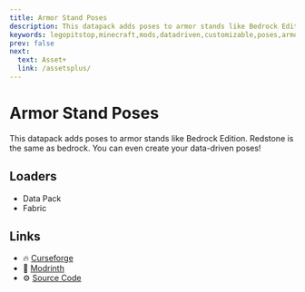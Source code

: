 ```yaml
---
title: Armor Stand Poses
description: This datapack adds poses to armor stands like Bedrock Edition. Redstone is the same as bedrock. You can even create your data-driven poses!
keywords: legopitstop,minecraft,mods,datadriven,customizable,poses,armorstand,datapack,fabricmc
prev: false
next:
  text: Asset+
  link: /assetsplus/
---
```


# Armor Stand Poses

This datapack adds poses to armor stands like Bedrock Edition. Redstone is the same as bedrock. You can even create your data-driven poses!

## Loaders

- Data Pack
- Fabric

## Links

- :fire: [Curseforge](https://www.curseforge.com/minecraft/mc-mods/armor-stand-poses)
- :wrench: [Modrinth](https://modrinth.com/mod/armor-stand-poses)
- :gear: [Source Code](https://github.com/legopitstop/Fabric)
